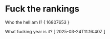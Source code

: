 # Fuck the rankings

Who the hell am I?
{ 16807653 }

What fucking year is it?
[ 2025-03-24T11:16:40Z ]
